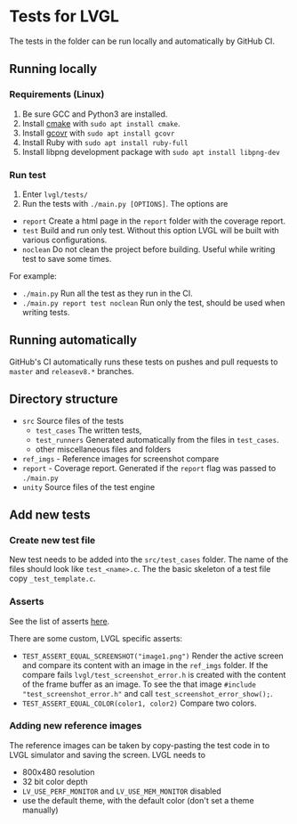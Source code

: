 # Tests for LVGL

The tests in the folder can be run locally and automatically by GitHub CI.

## Running locally

### Requirements (Linux)
1. Be sure GCC and Python3 are installed.
2. Install [cmake](https://cmake.org/) with `sudo apt install cmake`.
3. Install [gcovr](https://gcovr.com/en/stable/index.html) with `sudo apt install gcovr`
4. Install Ruby with `sudo apt install ruby-full`
5. Install libpng development package with `sudo apt install libpng-dev`

### Run test
1. Enter `lvgl/tests/`
2. Run the tests with `./main.py [OPTIONS]`. The options are
  - `report` Create a html page in the `report` folder with the coverage report.
  - `test` Build and run only test. Without this option LVGL will be built with various configurations.
  - `noclean` Do not clean the project before building. Useful while writing test to save some times. 

For example: 
- `./main.py` Run all the test as they run in the CI.
- `./main.py report test noclean` Run only the test, should be used when writing tests.


## Running automatically

GitHub's CI automatically runs these tests on pushes and pull requests to `master` and `releasev8.*` branches. 

## Directory structure
- `src` Source files of the tests
    - `test_cases` The written tests,
    - `test_runners` Generated automatically from the files in `test_cases`.
    - other miscellaneous files and folders 
- `ref_imgs` - Reference images for screenshot compare
- `report` - Coverage report. Generated if the `report` flag was passed to `./main.py` 
- `unity` Source files of the test engine

## Add new tests

### Create new test file
New test needs to be added into the `src/test_cases` folder. The name of the files should look like `test_<name>.c`. The the basic skeleton of a test file copy `_test_template.c`.

### Asserts
See the list of asserts [here](https://github.com/ThrowTheSwitch/Unity/blob/master/docs/UnityAssertionsReference.md).

There are some custom, LVGL specific asserts:
- `TEST_ASSERT_EQUAL_SCREENSHOT("image1.png")` Render the active screen and compare its content with an image in the `ref_imgs` folder. 
If the compare fails `lvgl/test_screenshot_error.h` is created with the content of the frame buffer as an image. 
To see the that image `#include "test_screenshot_error.h"` and call `test_screenshot_error_show();`.
- `TEST_ASSERT_EQUAL_COLOR(color1, color2)` Compare two colors.

### Adding new reference images
The reference images can be taken by copy-pasting the test code in to LVGL simulator and saving the screen. 
LVGL needs to
- 800x480 resolution
- 32 bit color depth
- `LV_USE_PERF_MONITOR` and `LV_USE_MEM_MONITOR` disabled
- use the default theme, with the default color (don't set a theme manually)
